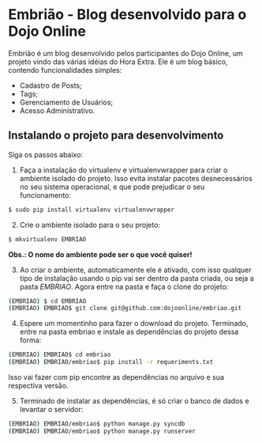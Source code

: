 # Embrião - Blog desenvolvido para o Dojo Online

Embrião é um blog desenvolvido pelos participantes do Dojo Online, um projeto vindo das várias idéias do Hora Extra. Ele é um blog básico, contendo funcionalidades simples: 

- Cadastro de Posts;
- Tags;
- Gerenciamento de Usuários;
- Acesso Administrativo.

## Instalando o projeto para desenvolvimento

Siga os passos abaixo:

1. Faça a instalação do virtualenv e virtualenvwrapper para criar o ambiente isolado do projeto. Isso evita instalar pacotes desnecessários no seu sistema operacional, e que pode prejudicar o seu funcionamento:

```bash
$ sudo pip install virtualenv virtualenvwrapper
```

2. Crie o ambiente isolado para o seu projeto:

```bash
$ mkvirtualenv EMBRIAO
```
**Obs.: O nome do ambiente pode ser o que você quiser!**

3. Ao criar o ambiente, automaticamente ele é ativado, com isso qualquer tipo de instalação usando o pip vai ser dentro da pasta criada, ou seja a pasta *EMBRIAO*. Agora entre na pasta e faça o clone do projeto:

```bash
(EMBRIAO) $ cd EMBRIAO
(EMBRIAO) EMBRIAO$ git clone git@github.com:dojoonline/embriao.git
```

4. Espere um momentinho para fazer o download do projeto. Terminado, entre na pasta embriao e instale as dependências do projeto dessa forma:

```bash
(EMBRIAO) EMBRIAO$ cd embriao
(EMBRIAO) EMBRIAO/embriao$ pip install -r requeriments.txt
```
Isso vai fazer com pip encontre as dependências no arquivo e sua respectiva versão.

5. Terminado de instalar as dependências, é só criar o banco de dados e levantar o servidor:

```bash
(EMBRIAO) EMBRIAO/embriao$ python manage.py syncdb
(EMBRIAO) EMBRIAO/embriao$ python manage.py runserver
```

